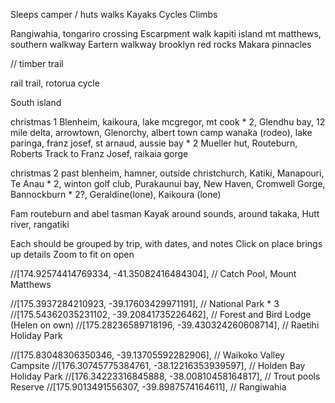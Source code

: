 Sleeps camper / huts
walks
Kayaks
Cycles
Climbs


Rangiwahia,
tongariro crossing
Escarpment walk
kapiti island
mt matthews,
southern walkway
Eartern walkway
brooklyn red rocks
Makara
pinnacles

// timber trail


rail trail, rotorua cycle

South island

christmas 1
Blenheim, kaikoura, lake mcgregor, mt cook * 2, Glendhu bay, 12 mile delta, arrowtown, Glenorchy, albert town camp wanaka (rodeo),
lake paringa, franz josef, st arnaud, aussie bay * 2
Mueller hut, Routeburn, Roberts Track to Franz Josef, raikaia gorge

christmas 2
past blenheim, hamner, outside christchurch, Katiki, Manapouri, Te Anau * 2, winton golf club, Purakaunui bay,
New Haven, Cromwell Gorge, Bannockburn * 2?, Geraldine(lone), Kaikoura (lone) 

Fam routeburn and abel tasman
Kayak around sounds, around takaka, Hutt river, rangatiki





Each should be grouped by trip, with dates, and notes
Click on place brings up details
Zoom to fit on open




//[174.92574414769334, -41.35082416484304], // Catch Pool, Mount Matthews

//[175.3937284210923, -39.17603429971191], // National Park * 3
//[175.54362035231102, -39.20841735226462], // Forest and Bird Lodge (Helen on own)
//[175.28236589718196, -39.430324260608714], // Raetihi Holiday Park

//[175.83048306350346, -39.13705592282906], // Waikoko Valley Campsite
//[176.30745775384761, -38.12216353939597], // Holden Bay Holiday Park
//[176.34223316845888, -38.00810458164817], // Trout pools Reserve
//[175.9013491556307, -39.8987574164611], // Rangiwahia

